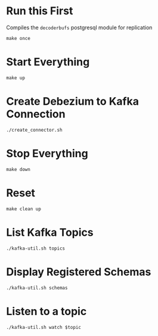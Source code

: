 
# Run this First

Compiles the `decoderbufs` postgresql module for replication

```
make once
```

# Start Everything

```
make up
```

# Create Debezium to Kafka Connection

```
./create_connector.sh
```

# Stop Everything

```
make down
```

# Reset

```
make clean up
```

# List Kafka Topics

```
./kafka-util.sh topics
```

# Display Registered Schemas

```
./kafka-util.sh schemas
```

# Listen to a topic

```
./kafka-util.sh watch $topic
```
